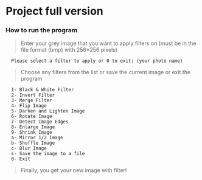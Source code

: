 # Project full version

### How to run the program
> Enter your grey image that you want to apply filters on (must be in the file format (bmp) with 256*256 pixels)

```
  Please select a filter to apply or 0 to exit: (your photo name)
```

> Choose any filters from the list or save the current image or exit the program

```
  1- Black & White Filter
  2- Invert Filter
  3- Merge Filter
  4- Flip Image
  5- Darken and Lighten Image
  6- Rotate Image
  7- Detect Image Edges
  8- Enlarge Image
  9- Shrink Image
  a- Mirror 1/2 Image
  b- Shuffle Image
  c- Blur Image
  s- Save the image to a file
  0- Exit
```

> Finally, you get your new image with filter!
